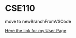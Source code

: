 # CSE110

move to newBranchFromVSCode

[Here the link for my User Page](https://github.com/cypscl/CSE110/blob/newBranchFromVSCode/index.md)